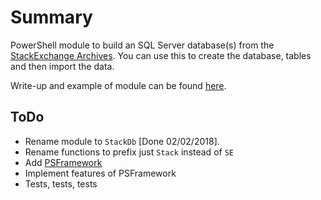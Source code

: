 # Summary

PowerShell module to build an SQL Server database(s) from the [StackExchange Archives](https://archive.org/details/stackexchange). You can use this to create the database, tables and then import the data.

Write-up and example of module can be found [here](http://blog.wsmelton.info/stackexchange/).

## ToDo

- Rename module to `StackDb` [Done 02/02/2018].
- Rename functions to prefix just `Stack` instead of `SE`
- Add [PSFramework](https://github.com/PowershellFrameworkCollective/psframework)
- Implement features of PSFramework
- Tests, tests, tests